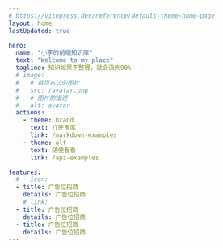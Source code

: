 ```yaml
---
# https://vitepress.dev/reference/default-theme-home-page
layout: home
lastUpdated: true

hero:
  name: "小李的前端知识库"
  text: "Welcome to my place"
  tagline: 知识如果不整理，就会流失90%
  # image:
  #   # 首页右边的图片
  #   src: /avatar.png
  #   # 图片的描述
  #   alt: avatar
  actions:
    - theme: brand
      text: 打开宝库
      link: /markdown-examples
    - theme: alt
      text: 随便看看
      link: /api-examples

features:
  # - icon:
  - title: 广告位招商
    details: 广告位招商
    # link:
  - title: 广告位招商
    details: 广告位招商
  - title: 广告位招商
    details: 广告位招商
---
```


